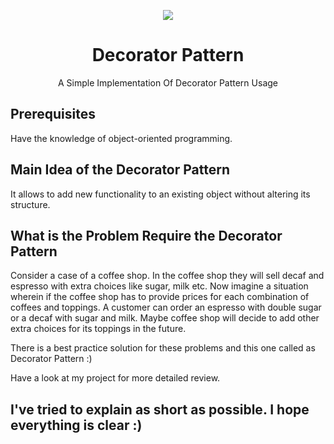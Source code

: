 
<p align="center">
  <img src="https://github.com/frkn2076/Decorator-Pattern/blob/master/Art/Decorator Pattern - UML Diagram.png">
</p>

<h1 align="center">Decorator Pattern</h1>
<p align="center">
  A Simple Implementation Of Decorator Pattern Usage <br />
</p>

## Prerequisites
Have the knowledge of object-oriented programming.

## Main Idea of the Decorator Pattern
It allows to add new functionality to an existing object without altering its structure.

## What is the Problem Require the Decorator Pattern 
Consider a case of a coffee shop. In the coffee shop they will sell decaf and espresso with extra choices like sugar, milk etc. Now imagine a situation wherein if the coffee shop has to provide prices for each combination of coffees and toppings. A customer can order an espresso with double sugar or a decaf with sugar and milk. Maybe coffee shop will decide to add other extra choices for its toppings in the future.

There is a best practice solution for these problems and this one called as Decorator Pattern :)

Have a look at my project for more detailed review.

## I've tried to explain as short as possible. I hope everything is clear :)
